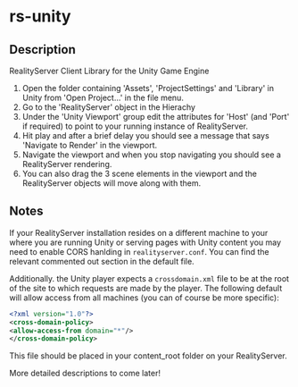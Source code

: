 # rs-unity

## Description

RealityServer Client Library for the Unity Game Engine

1. Open the folder containing 'Assets', 'ProjectSettings' and 'Library' in Unity from 'Open Project...' in the file menu.
2. Go to the 'RealityServer' object in the Hierachy
3. Under the 'Unity Viewport' group edit the attributes for 'Host' (and 'Port' if required) to point to your running instance of RealityServer.
4. Hit play and after a brief delay you should see a message that says 'Navigate to Render' in the viewport.
5. Navigate the viewport and when you stop navigating you should see a RealityServer rendering.
6. You can also drag the 3 scene elements in the viewport and the RealityServer objects will move along with them.

## Notes

If your RealityServer installation resides on a different machine to your where you are running Unity or serving pages with Unity content you may need to enable CORS hanlding in ```realityserver.conf```. You can find the relevant commented out section in the default file.

Additionally. the Unity player expects a ```crossdomain.xml``` file to be at the root of the site to which requests are made by the player. The following default will allow access from all machines (you can of course be more specific):

```xml
<?xml version="1.0"?>
<cross-domain-policy>
<allow-access-from domain="*"/>
</cross-domain-policy>
```

This file should be placed in your content_root folder on your RealityServer.

More detailed descriptions to come later!

